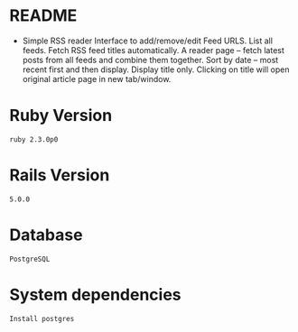 # README

* Simple RSS reader
Interface to add/remove/edit Feed URLS.
List all feeds. Fetch RSS feed titles automatically.
A reader page – fetch latest posts from all feeds and combine them together. Sort by date – most recent first and then display. Display title only. Clicking on title will open original article page in new tab/window.

# Ruby Version
    ruby 2.3.0p0
# Rails Version
    5.0.0
# Database
    PostgreSQL
#  System dependencies
    Install postgres
